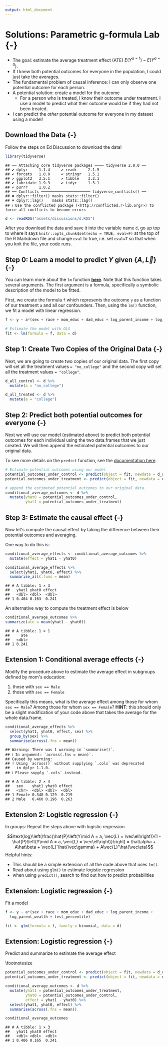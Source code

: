 ```yaml
---
output: html_document
---
```




# Solutions: Parametric g-formula Lab {-}

- The goal: estimate the average treatment effect (ATE) $E(Y^{a=1}) - E(Y^{a=0})$.
- If I knew both potential outcomes for everyone in the population, I could just take the averages.
- The fundamental problem of causal inference: I can only observe one potential outcome for each person. 
- A potential solution: create a model for the outcome 
  - For a person who is treated, I know their outcome under treatment. I use a model to predict what their outcome would be if they had not been treated.
- I can predict the *other* potential outcome for everyone in my dataset using a model! 

## Download the Data {-}

Follow the steps on Ed Discussion to download the data!

``` r
library(tidyverse)
```

```
## ── Attaching core tidyverse packages ──── tidyverse 2.0.0 ──
## ✔ dplyr     1.1.4     ✔ readr     2.1.5
## ✔ forcats   1.0.0     ✔ stringr   1.5.1
## ✔ ggplot2   3.5.1     ✔ tibble    3.2.1
## ✔ lubridate 1.9.3     ✔ tidyr     1.3.1
## ✔ purrr     1.0.2     
## ── Conflicts ────────────────────── tidyverse_conflicts() ──
## ✖ dplyr::filter() masks stats::filter()
## ✖ dplyr::lag()    masks stats::lag()
## ℹ Use the conflicted package (<http://conflicted.r-lib.org/>) to force all conflicts to become errors
```

``` r
d <- readRDS("assets/discussions/d.RDS")
```

After you download the data and save it into the variable name `d`, go up top to where it says `knitr::opts_chunk$set(echo = TRUE, eval=F)` at the top of the R Markdown file and change `eval` to true, i.e. set `eval=T` so that when you knit the file, your code runs.

## Step 0: Learn a model to predict $Y$ given $\{A,\vec{L}\}$ {-}
You can learn more about the `lm` function [**here**](https://www.rdocumentation.org/packages/stats/versions/3.6.2/topics/lm).
Note that this function takes several arguments. The first argument is a formula, specifically a symbolic description of the model to be fitted. 

First, we create the formula `f` which represents the outcome `y` as a function of our treatment `a` and all our confounders. Then, using the `lm()` function, we fit a model with linear regression.


``` r
f <- y ~ a*(sex + race + mom_educ + dad_educ + log_parent_income + log_parent_wealth + test_percentile)

# Estimate the model with OLS
fit <- lm(formula = f, data = d)
```

## Step 1: Create Two Copies of the Original Data {-}

Next, we are going to create two copies of our original data. The first copy will set all the treatment values `= "no_college"` and the second copy will set all the treatment values `= "college"`. 

``` r
d_all_control <- d %>%
  mutate(a = "no_college")

d_all_treated <- d %>%
  mutate(a = "college")
```


## Step 2: Predict both potential outcomes for everyone {-}
Next we will use our model (estimated above) to predict both potential outcomes for each individual using the two data.frames that we just created. We will then append the estimated potential outcomes to our original data.

To see more details on the `predict` function, see the 
[documentation here](https://www.rdocumentation.org/packages/stats/versions/3.6.2/topics/predict).


``` r
# Estimate potential outcomes using our model
potential_outcomes_under_control <- predict(object = fit, newdata = d_all_control)
potential_outcomes_under_treatment <- predict(object = fit, newdata = d_all_treated)

# append the estimated potential outcomes to our original data.
conditional_average_outcomes <- d %>%
  mutate(yhat0 = potential_outcomes_under_control,
         yhat1 = potential_outcomes_under_treatment)
```

## Step 3: Estimate the causal effect {-}

Now let's compute the causal effect by taking the difference between their potential outcomes and averaging.

One way to do this is:


``` r
conditional_average_effects <- conditional_average_outcomes %>%
  mutate(effect = yhat1 - yhat0)

conditional_average_effects %>%
  select(yhat1, yhat0, effect) %>%
  summarise_all(.funs = mean)
```

```
## # A tibble: 1 × 3
##   yhat1 yhat0 effect
##   <dbl> <dbl>  <dbl>
## 1 0.404 0.163  0.241
```

An alternative way to compute the treatment effect is below

``` r
conditional_average_outcomes %>%
summarize(ate = mean(yhat1 - yhat0))
```

```
## # A tibble: 1 × 1
##     ate
##   <dbl>
## 1 0.241
```

## Extension 1: Conditional average effects {-}

Modify the procedure above to estimate the average effect in subgroups defined by mom's education:

1.  those with `sex == Male`
2.  those with `sex == Female`

Specifically this means, what is the average effect among those for whom `sex == Male`?
Among those for whom `sex == Female`? __HINT__: this should only be a slight modification
of your code above that takes the average for the whole data.frame.


``` r
conditional_average_effects %>%
  select(yhat1, yhat0, effect, sex) %>%
  group_by(sex) %>%
  summarise(across(.fns = mean))
```

```
## Warning: There was 1 warning in `summarise()`.
## ℹ In argument: `across(.fns = mean)`.
## Caused by warning:
## ! Using `across()` without supplying `.cols` was deprecated
##   in dplyr 1.1.0.
## ℹ Please supply `.cols` instead.
```

```
## # A tibble: 2 × 4
##   sex    yhat1 yhat0 effect
##   <chr>  <dbl> <dbl>  <dbl>
## 1 Female 0.348 0.129  0.219
## 2 Male   0.460 0.196  0.263
```

## Extension 2: Logistic regression {-}

In groups: Repeat the steps above with logistic regression

$$\text{log}\left(\frac{\hat{P}\left(Y\mid A = a, \vec{L} = \vec\ell\right)}{1 - \hat{P}\left(Y\mid A = a, \vec{L} = \vec\ell\right)}\right) = \hat\alpha + A\hat\beta + \vec{L}'\hat{\vec\gamma} + A\vec{L}'\hat{\vec\eta}$$ Helpful hints:

-   This should be a simple extension of all the code above that uses `lm()`.
-   Read about using `glm()` to estimate logistic regression
-   when using `predict()`, search to find out how to predict probabilities

## Extension: Logistic regression {-}

Fit a model


``` r
f <- y ~ a*(sex + race + mom_educ + dad_educ + log_parent_income +
  log_parent_wealth + test_percentile)

fit <- glm(formula = f, family = binomial, data = d)
```

## Extension: Logistic regression {-}

Predict and summarize to estimate the average effect

\footnotesize


``` r
potential_outcomes_under_control <- predict(object = fit, newdata = d_all_control, type = "response")
potential_outcomes_under_treatment <- predict(object = fit, newdata = d_all_treated, type = "response")

conditional_average_outcomes <- d %>%
  mutate(yhat1 = potential_outcomes_under_treatment,
         yhat0 = potential_outcomes_under_control,
         effect = yhat1 - yhat0) %>%
  select(yhat1, yhat0, effect) %>%
  summarise(across(.fns = mean))

conditional_average_outcomes
```

```
## # A tibble: 1 × 3
##   yhat1 yhat0 effect
##   <dbl> <dbl>  <dbl>
## 1 0.406 0.165  0.241
```
